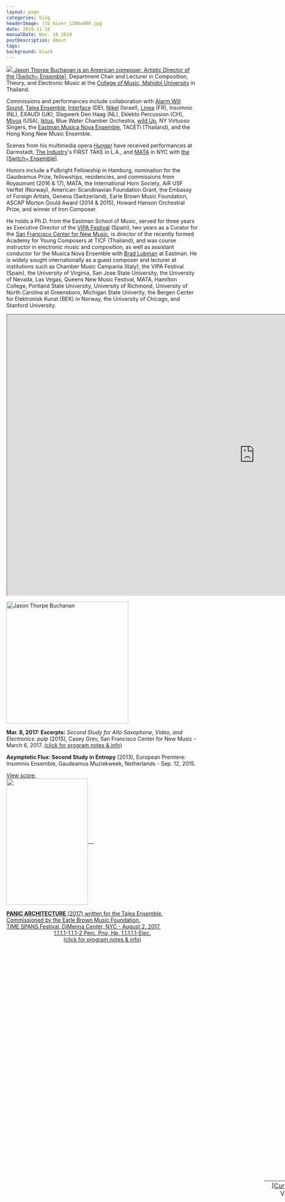 ```yaml
---
layout: page
categories: blog
headerImage: jtb_mixer_1200x800.jpg
date: 2019-11-18
manualDate: Nov. 18 2019
postDescription: About
tags:
background: black
---
```

<a data-fancybox data-type="iframe" href="http://www.google.com"> <img class="float-sm-left col-sm-5 col-lg-4 p4-0 pb-0" src="{{ site.images }}/jtb-photos/jtb-royaumont-420x600-web.jpg">
Jason Thorpe Buchanan is an American composer, Artistic Director of <a href="http://www.switchensemble.com" target="blank"> the [Switch~ Ensemble]</a>, Department Chair and Lecturer in Composition, Theory, and Electronic Music at the <a href="https://www.music.mahidol.ac.th/en/" target="blank">College of Music, Mahidol University</a> in Thailand.

<!-- new sentence -->
Commissions and performances include collaboration with <a href="www.alarmwillsound.com" target="blank">Alarm Will Sound</a>, <a href="http://taleaensemble.org/" target="blank">Talea Ensemble</a>, <a href="http://www.ensembleinterface.com/" target="blank">Interface</a> (DE), <a href="http://www.ensemblenikel.com/" target="blank"> Nikel</a> (Israel), <a href="http://www.ensemble-linea.com/" target="blank">Linea</a> (FR), Insomnio (NL), EXAUDI (UK), Slagwerk Den Haag (NL), Eklekto Percussion (CH), <a href="http://www.mivosquartet.com/" target="blank">Mivos</a> (USA), <a href="http://www.iktuspercussion.com" target="blank">Iktus</a>, Blue Water Chamber Orchestra, <a href="http://wildup.la" target="blank">wild Up</a>, NY Virtuoso Singers, the <a href="http://www.esm.rochester.edu/ensembles/musicanova/" target="blank">Eastman Musica Nova Ensemble</a>, TACETi (Thailand), and the Hong Kong New Music Ensemble.

<!-- new sentence -->
Scenes from his multimedia opera <a href="http://www.hungeropera.com" target="blank"><em>Hunger</em></a> have received performances at Darmstadt, <a href="http://theindustryla.org" target="blank">The Industry</a>'s FIRST TAKE in L.A., and <a href="http://matafestival.org/mata-interval/" target="blank">MATA</a> in NYC with <a href="http://www.switchensemble.com" target="blank">the [Switch~ Ensemble]</a>.

<!-- new sentence -->
Honors include a Fulbright Fellowship in Hamburg, nomination for the Gaudeamus Prize, fellowships, residencies, and commissions from Royaumont (2016 & 17), MATA, the International Horn Society, AiR USF Verftet (Norway), American-Scandinavian Foundation Grant, the Embassy of Foreign Artists, Geneva (Switzerland), Earle Brown Music Foundation, ASCAP Morton Gould Award (2014 & 2015), Howard Hanson Orchestral Prize, and winner of Iron Composer.

<!-- new sentence -->
He holds a Ph.D. from the Eastman School of Music, served for three years as Executive Director of the <a href="http://www.vipafestival.org" target="blank">VIPA Festival</a> (Spain), two years as a Curator for the <a href="http://centerfornewmusic.com/" target="blank">San Francisco Center for New Music</a>, is director of the recently formed Academy for Young Composers at TICF (Thailand), and was course instructor in electronic music and composition, as well as assistant conductor for the Musica Nova Ensemble with <a href="http://bradlubman.me/" target="blank">Brad Lubman</a> at Eastman. He is widely sought internationally as a guest composer and lecturer at institutions such as Chamber Music Campania (Italy), the VIPA Festival (Spain), the University of Virginia, San Jose State University, the University of Nevada, Las Vegas, Queens New Music Festival, MATA, Hamilton College, Portland State University, University of Richmond, University of North Carolina at Greensboro, Michigan State Univerity, the Bergen Center for Elektronisk Kunst (BEK) in Norway, the University of Chicago, and Stanford University.


<iframe class="embed-responsive-item mb-3" src="https://player.vimeo.com/video/245320082" allowfullscreen width="1300" height="736"></iframe>
<br>

<!-- YANKED FROM JTB WEBSITE -->

<a href="http://www.jasonthorpebuchanan.com/img/royaumont_1080x1080.jpg
" data-fancybox="images" data-caption="Jason Thorpe Buchanan">
<img src="http://www.jasonthorpebuchanan.com/jtb-royaumont-420x600-web.jpg" width="320" border="0" valign="top" title="Jason Thorpe Buchanan" /></a></div></div>


<b>Mar. 8, 2017: Excerpts:</b> <em>Second Study for Alto Saxophone, Video, and Electronics: pulp</em> (2015), Casey Grev, San Francisco Center for New Music - March 6, 2017. <a href="http://www.jasonthorpebuchanan.com/music.php#pulp" target="blank">(click for program notes & info)</a>
</div></div><div style="position:relative"><div style="left:419px;top:4005px;height:497px;width:900px;position: absolute;z-index: 4;" class=""> <iframe src="https://player.vimeo.com/video/207523271" width="900" height="497" frameborder="0" webkitallowfullscreen mozallowfullscreen allowfullscreen></iframe> </div>

<span class="style717"><b>Asymptotic Flux: Second Study in Entropy</b> (2013), European Premiere: Insomnio Ensemble, Gaudeamus Muziekweek, Netherlands - Sep. 12, 2015. <a href="http://www.jasonthorpebuchanan.com/music.php#af2" target="blank">


<span class="style717" align="left">View score:<br>
<img src="http://www.jasonthorpebuchanan.com/img/AF2_score/AsymptoticFlux_SecondStudyInEntropy_p1_thumb.jpg" style="float: center; margin: 0px 0px 0px 0px;" rel="doubleconcertoscore" align="center" valign="center" height="331" width="214" data-fancybox="images" href="http://www.jasonthorpebuchanan.com/img/AF2_score/AsymptoticFlux_SecondStudyInEntropy(2013)_Rev1_Nov.2014_Page_01.png" data-caption="Asymptotic Flux: Second Study in Entropy (2013) by Jason Thorpe Buchanan" />
<img rel="doubleconcertoscore" style="display: none;" data-fancybox="images" href="http://www.jasonthorpebuchanan.com/img/AF2_score/AsymptoticFlux_SecondStudyInEntropy(2013)_Rev1_Nov.2014_Page_02.png" data-caption="Asymptotic Flux: Second Study in Entropy (2013) by Jason Thorpe Buchanan" />
<img rel="doubleconcertoscore" style="display: none;" data-fancybox="images" href="http://www.jasonthorpebuchanan.com/img/AF2_score/AsymptoticFlux_SecondStudyInEntropy(2013)_Rev1_Nov.2014_Page_03.png" data-caption="Asymptotic Flux: Second Study in Entropy (2013) by Jason Thorpe Buchanan" />
<img rel="doubleconcertoscore" style="display: none;" data-fancybox="images" href="http://www.jasonthorpebuchanan.com/img/AF2_score/AsymptoticFlux_SecondStudyInEntropy(2013)_Rev1_Nov.2014_Page_04.png" data-caption="Asymptotic Flux: Second Study in Entropy (2013) by Jason Thorpe Buchanan" />
<img rel="doubleconcertoscore" style="display: none;" data-fancybox="images" href="http://www.jasonthorpebuchanan.com/img/AF2_score/AsymptoticFlux_SecondStudyInEntropy(2013)_Rev1_Nov.2014_Page_05.png" data-caption="Asymptotic Flux: Second Study in Entropy (2013) by Jason Thorpe Buchanan" />
<img rel="doubleconcertoscore" style="display: none;" data-fancybox="images" href="http://www.jasonthorpebuchanan.com/img/AF2_score/AsymptoticFlux_SecondStudyInEntropy(2013)_Rev1_Nov.2014_Page_06.png" data-caption="Asymptotic Flux: Second Study in Entropy (2013) by Jason Thorpe Buchanan" />
<img rel="doubleconcertoscore" style="display: none;" data-fancybox="images" href="http://www.jasonthorpebuchanan.com/img/AF2_score/AsymptoticFlux_SecondStudyInEntropy(2013)_Rev1_Nov.2014_Page_07.png" data-caption="Asymptotic Flux: Second Study in Entropy (2013) by Jason Thorpe Buchanan" />
<img rel="doubleconcertoscore" style="display: none;" data-fancybox="images" href="http://www.jasonthorpebuchanan.com/img/AF2_score/AsymptoticFlux_SecondStudyInEntropy(2013)_Rev1_Nov.2014_Page_08.png" data-caption="Asymptotic Flux: Second Study in Entropy (2013) by Jason Thorpe Buchanan" />
<img rel="doubleconcertoscore" style="display: none;" data-fancybox="images" href="http://www.jasonthorpebuchanan.com/img/AF2_score/AsymptoticFlux_SecondStudyInEntropy(2013)_Rev1_Nov.2014_Page_09.png" data-caption="Asymptotic Flux: Second Study in Entropy (2013) by Jason Thorpe Buchanan" />
<img rel="doubleconcertoscore" style="display: none;" data-fancybox="images" href="http://www.jasonthorpebuchanan.com/img/AF2_score/AsymptoticFlux_SecondStudyInEntropy(2013)_Rev1_Nov.2014_Page_10.png" data-caption="Asymptotic Flux: Second Study in Entropy (2013) by Jason Thorpe Buchanan" />
<img rel="doubleconcertoscore" style="display: none;" data-fancybox="images" href="http://www.jasonthorpebuchanan.com/img/AF2_score/AsymptoticFlux_SecondStudyInEntropy(2013)_Rev1_Nov.2014_Page_11.png" data-caption="Asymptotic Flux: Second Study in Entropy (2013) by Jason Thorpe Buchanan" />
<img rel="doubleconcertoscore" style="display: none;" data-fancybox="images" href="http://www.jasonthorpebuchanan.com/img/AF2_score/AsymptoticFlux_SecondStudyInEntropy(2013)_Rev1_Nov.2014_Page_12.png" data-caption="Asymptotic Flux: Second Study in Entropy (2013) by Jason Thorpe Buchanan" />
<img rel="doubleconcertoscore" style="display: none;" data-fancybox="images" href="http://www.jasonthorpebuchanan.com/img/AF2_score/AsymptoticFlux_SecondStudyInEntropy(2013)_Rev1_Nov.2014_Page_13.png" data-caption="Asymptotic Flux: Second Study in Entropy (2013) by Jason Thorpe Buchanan" />
<img rel="doubleconcertoscore" style="display: none;" data-fancybox="images" href="http://www.jasonthorpebuchanan.com/img/AF2_score/AsymptoticFlux_SecondStudyInEntropy(2013)_Rev1_Nov.2014_Page_14.png" data-caption="Asymptotic Flux: Second Study in Entropy (2013) by Jason Thorpe Buchanan" />
<img rel="doubleconcertoscore" style="display: none;" data-fancybox="images" href="http://www.jasonthorpebuchanan.com/img/AF2_score/AsymptoticFlux_SecondStudyInEntropy(2013)_Rev1_Nov.2014_Page_15.png" data-caption="Asymptotic Flux: Second Study in Entropy (2013) by Jason Thorpe Buchanan" />
<img rel="doubleconcertoscore" style="display: none;" data-fancybox="images" href="http://www.jasonthorpebuchanan.com/img/AF2_score/AsymptoticFlux_SecondStudyInEntropy(2013)_Rev1_Nov.2014_Page_16.png" data-caption="Asymptotic Flux: Second Study in Entropy (2013) by Jason Thorpe Buchanan" />
<img rel="doubleconcertoscore" style="display: none;" data-fancybox="images" href="http://www.jasonthorpebuchanan.com/img/AF2_score/AsymptoticFlux_SecondStudyInEntropy(2013)_Rev1_Nov.2014_Page_17.png" data-caption="Asymptotic Flux: Second Study in Entropy (2013) by Jason Thorpe Buchanan" />
<img rel="doubleconcertoscore" style="display: none;" data-fancybox="images" href="http://www.jasonthorpebuchanan.com/img/AF2_score/AsymptoticFlux_SecondStudyInEntropy(2013)_Rev1_Nov.2014_Page_18.png" data-caption="Asymptotic Flux: Second Study in Entropy (2013) by Jason Thorpe Buchanan" />
<img rel="doubleconcertoscore" style="display: none;" data-fancybox="images" href="http://www.jasonthorpebuchanan.com/img/AF2_score/AsymptoticFlux_SecondStudyInEntropy(2013)_Rev1_Nov.2014_Page_19.png" data-caption="Asymptotic Flux: Second Study in Entropy (2013) by Jason Thorpe Buchanan" />
<img rel="doubleconcertoscore" style="display: none;" data-fancybox="images" href="http://www.jasonthorpebuchanan.com/img/AF2_score/AsymptoticFlux_SecondStudyInEntropy(2013)_Rev1_Nov.2014_Page_20.png" data-caption="Asymptotic Flux: Second Study in Entropy (2013) by Jason Thorpe Buchanan" />
<img rel="doubleconcertoscore" style="display: none;" data-fancybox="images" href="http://www.jasonthorpebuchanan.com/img/AF2_score/AsymptoticFlux_SecondStudyInEntropy(2013)_Rev1_Nov.2014_Page_21.png" data-caption="Asymptotic Flux: Second Study in Entropy (2013) by Jason Thorpe Buchanan" />
<img rel="doubleconcertoscore" style="display: none;" data-fancybox="images" href="http://www.jasonthorpebuchanan.com/img/AF2_score/AsymptoticFlux_SecondStudyInEntropy(2013)_Rev1_Nov.2014_Page_22.png" data-caption="Asymptotic Flux: Second Study in Entropy (2013) by Jason Thorpe Buchanan" />
<img rel="doubleconcertoscore" style="display: none;" data-fancybox="images" href="http://www.jasonthorpebuchanan.com/img/AF2_score/AsymptoticFlux_SecondStudyInEntropy(2013)_Rev1_Nov.2014_Page_23.png" data-caption="Asymptotic Flux: Second Study in Entropy (2013) by Jason Thorpe Buchanan" />
<img rel="doubleconcertoscore" style="display: none;" data-fancybox="images" href="http://www.jasonthorpebuchanan.com/img/AF2_score/AsymptoticFlux_SecondStudyInEntropy(2013)_Rev1_Nov.2014_Page_24.png" data-caption="Asymptotic Flux: Second Study in Entropy (2013) by Jason Thorpe Buchanan" />
<img rel="doubleconcertoscore" style="display: none;" data-fancybox="images" href="http://www.jasonthorpebuchanan.com/img/AF2_score/AsymptoticFlux_SecondStudyInEntropy(2013)_Rev1_Nov.2014_Page_25.png" data-caption="Asymptotic Flux: Second Study in Entropy (2013) by Jason Thorpe Buchanan" />
<img rel="doubleconcertoscore" style="display: none;" data-fancybox="images" href="http://www.jasonthorpebuchanan.com/img/AF2_score/AsymptoticFlux_SecondStudyInEntropy(2013)_Rev1_Nov.2014_Page_26.png" data-caption="Asymptotic Flux: Second Study in Entropy (2013) by Jason Thorpe Buchanan" />
<img rel="doubleconcertoscore" style="display: none;" data-fancybox="images" href="http://www.jasonthorpebuchanan.com/img/AF2_score/AsymptoticFlux_SecondStudyInEntropy(2013)_Rev1_Nov.2014_Page_27.png" data-caption="Asymptotic Flux: Second Study in Entropy (2013) by Jason Thorpe Buchanan" />
<img rel="doubleconcertoscore" style="display: none;" data-fancybox="images" href="http://www.jasonthorpebuchanan.com/img/AF2_score/AsymptoticFlux_SecondStudyInEntropy(2013)_Rev1_Nov.2014_Page_28.png" data-caption="Asymptotic Flux: Second Study in Entropy (2013) by Jason Thorpe Buchanan" />
<img rel="doubleconcertoscore" style="display: none;" data-fancybox="images" href="http://www.jasonthorpebuchanan.com/img/AF2_score/AsymptoticFlux_SecondStudyInEntropy(2013)_Rev1_Nov.2014_Page_29.png" data-caption="Asymptotic Flux: Second Study in Entropy (2013) by Jason Thorpe Buchanan" />
<img rel="doubleconcertoscore" style="display: none;" data-fancybox="images" href="http://www.jasonthorpebuchanan.com/img/AF2_score/AsymptoticFlux_SecondStudyInEntropy(2013)_Rev1_Nov.2014_Page_30.png" data-caption="Asymptotic Flux: Second Study in Entropy (2013) by Jason Thorpe Buchanan" />
<img rel="doubleconcertoscore" style="display: none;" data-fancybox="images" href="http://www.jasonthorpebuchanan.com/img/AF2_score/AsymptoticFlux_SecondStudyInEntropy(2013)_Rev1_Nov.2014_Page_31.png" data-caption="Asymptotic Flux: Second Study in Entropy (2013) by Jason Thorpe Buchanan" />
<img rel="doubleconcertoscore" style="display: none;" data-fancybox="images" href="http://www.jasonthorpebuchanan.com/img/AF2_score/AsymptoticFlux_SecondStudyInEntropy(2013)_Rev1_Nov.2014_Page_32.png" data-caption="Asymptotic Flux: Second Study in Entropy (2013) by Jason Thorpe Buchanan" />
<img rel="doubleconcertoscore" style="display: none;" data-fancybox="images" href="http://www.jasonthorpebuchanan.com/img/AF2_score/AsymptoticFlux_SecondStudyInEntropy(2013)_Rev1_Nov.2014_Page_33.png" data-caption="Asymptotic Flux: Second Study in Entropy (2013) by Jason Thorpe Buchanan" />
<img rel="doubleconcertoscore" style="display: none;" data-fancybox="images" href="http://www.jasonthorpebuchanan.com/img/AF2_score/AsymptoticFlux_SecondStudyInEntropy(2013)_Rev1_Nov.2014_Page_34.png" data-caption="Asymptotic Flux: Second Study in Entropy (2013) by Jason Thorpe Buchanan" />
<img rel="doubleconcertoscore" style="display: none;" data-fancybox="images" href="http://www.jasonthorpebuchanan.com/img/AF2_score/AsymptoticFlux_SecondStudyInEntropy(2013)_Rev1_Nov.2014_Page_35.png" data-caption="Asymptotic Flux: Second Study in Entropy (2013) by Jason Thorpe Buchanan" />
<img rel="doubleconcertoscore" style="display: none;" data-fancybox="images" href="http://www.jasonthorpebuchanan.com/img/AF2_score/AsymptoticFlux_SecondStudyInEntropy(2013)_Rev1_Nov.2014_Page_36.png" data-caption="Asymptotic Flux: Second Study in Entropy (2013) by Jason Thorpe Buchanan" />
&nbsp;&nbsp;&nbsp;
</span>
</td>
</tr></table>
</div></div><div style="position:relative"><div style="left:677px;top:693px;height:49px;width:331px;position: absolute;z-index: 7;" class=""><table class='news_center_table' valign="top" height="40" align="center" cellpadding="2">
<tr><td align="center" class="style50"><a data-fancybox data-type="iframe" href="http://www.jasonthorpebuchanan.com/JasonThorpeBuchanan_webCV_Aug.30.2019.pdf" target="blank">[Curriculum Vitae]</a> </td> <td width="60"></td> <td align="center" class="style50"><a data-fancybox data-type="iframe" href="http://www.jasonthorpebuchanan.com/ThorpeBuchanan_Portfolio.pdf" target="blank">[Media Portfolio]</a> </td>
</tr><tr>
<tr><td align="center" class="style45"> (updated Aug.30.19) </td> <td width="60"></td> <td align="center" class="style45"> (updated Jan.11.19) </td></center>
</table></div></div>
<span class="style717"><b>PANIC ARCHITECTURE</b> (2017) written for the Talea Ensemble. Commissioned by the Earle Brown Music Foundation. <br>TIME SPANS Festival, DiMenna Center, NYC - August 2, 2017.
<center><span class="style71">1.1.1.1-1.1.1-2 Perc, Pno, Hp, 1.1.1.1.1-Elec.
<br><a href="http://www.jasonthorpebuchanan.com/music.php#panicarchitecture" target="blank">(click for program notes & info)</a><br><br></span></center>
</div></div><div style="position:relative"><div style="left:419px;top:5072px;height:497px;width:900px;position: absolute;z-index: 9;" class=""> <iframe src="https://player.vimeo.com/video/140159929" width="900" height="497" frameborder="0" webkitallowfullscreen mozallowfullscreen allowfullscreen></iframe> </div></div><div style="position:relative"><div style="left:157px;top:3107px;height:351px;width:214px;position: absolute;z-index: 10;" class=""><span class="style717" <br><align="left">View score:



<!-- END SHIT TAKEN FROM JTB PAGE -->


<div class="accordion" id="myaccordion">

  <div class="card">
    <div class="card-header" id="headingOne">
      <h3 class="mb-0">
      <center>  <button class="btn btn-link" type="button" data-toggle="collapse" data-target="#collapseOne" aria-expanded="true" aria-controls="collapseOne">
        Long Bio
        </button></center>
      </h3>
    </div>
    <div id="collapseOne" class="collapse" aria-labelledby="headingOne" data-parent="#myaccordion">
      <div class="card-body" align="justify">
      Jason Thorpe Buchanan is an American composer of opera, orchestral, chamber, electroacoustic, and intermedia works that explore fragmentation, multiplicity, intelligibility, and the integration of live performance with technology. He is currently Artistic Director of <a href="http://www.switchensemble.com" target="blank">the [Switch~ Ensemble]</a>, and Department Chair/Lecturer in Composition, Theory, and Electronic Music Composition at the <a href="https://www.music.mahidol.ac.th/en/" target="blank">College of Music, Mahidol University</a> in Thailand. His works have been described as "an uneathly collage of sounds", "sharply-edged", and "free jazz gone wrong--in a good way."

<br><br>
      <!-- new sentence -->

      Jason is the recipient of a 2010-11 Fulbright Fellowship at the Hochschule für Musik und Theater in Hamburg (DE) as a visiting scholar,
      a fellowship and commissions from Royaumont for <em>soliloquios del viento</em> (2016) for the <a href="http://taleaensemble.org/" target="blank">Talea Ensemble</a>+EXAUDI Vocal Ensemble
      and <em>ACTOR-NETWORK THEORY</em> (2017)
      for the Académie Voix Nouvelles Ensemble,
      a 2015 American-Scandinavian Foundation Grant,
      a 2014 commission from the International Horn Society and 2015 ASCAP Morton Gould Award for <em>Double Concerto</em> (2014) written for the Eastman Musica Nova Ensemble, soloists Jeff Nelsen, Michael Walker, and conductor Brad Lubman,
      a 2014 ASCAP Morton Gould Award & Howard Hanson Orchestral Prize (2014) for <em>Asymptotic Flux: Second Study in Entropy</em> (2013) commissioned by the Mizzou International Composers Festival for <a href="www.alarmwillsound.com" target="blank">Alarm Will Sound</a>,
      a commission from the Blue Water Chamber Orchestra as winner of Iron Composer (2014), commissions from <a href="http://www.ensemblenikel.com/" target="blank">Ensemble Nikel</a> (Israel, 2014) and <a href="http://www.iktuspercussion.com" target="blank">Iktus Percussion</a> (2013),
      the German/American Fulbright Commission (2011) and winner of newEar Composer’s Competition (2013).
<br><br>
      In 2015, as Artist-in-Residence at USF Verftet/City Council of Bergen, Norway and nominee for the Gaudeamus Prize,
      three works were presented by Insomnio, New European Ensemble, and Slagwerk Den Haag at Gaudeamus Muziekweek (NL).
<br><br>
      His works </em>walkside, lost</em> and <em>gimme shelter</em> (2015), commissioned by Gaudeamus Muziekweek and Eklekto Percussion Geneva,
      both explore the structural intersection of precise physical gestures, fragile sounds, and speech alongside live audio and video processing. Three speaking percussionists manipulate household objects, microphones, and speakers embedded in wooden boxes while cameras generate a reservoir of video files.
      These files are retrieved, re-organized, and composited against one another, creating temporal, aural, and visual dissonances between past and present actions.

<br><br>
      As 2018 Artist-In-Residence at the Embassy of Foreign Artists in Geneva, Switzerland, he developed a new, interactive processing environment for <em>surface, tension</em> (2018),
      responding directly to the discrete physical gestures of performers and governing the behavior of both signal processing and soundfile triggering through wearable technology, sensors, and motion tracking.

<br><br>
      <em>PANIC ARCHITECTURE</em> (2017), commissioned by the Earle Brown Music Foundation for the Talea Ensemble and TIME SPANS Festival in NYC, evokes a participatory framework demanding compulsive interaction and attention. The relentless influx of email, messages, and notifications compel our constant engagement and response, functioning as both our tether to society and primary mode of interpersonal contact. Intermittent reinforcement entices users to obsessively check for new content. Digital panic occurs when multiple, simultaneous systems demand a user’s attention concurrently.

<br><br>
      <!-- new sentence -->

      Scenes from his multimedia opera <a href="http://www.hungeropera.com" target="blank"><em>Hunger</em></a> have received performances at Darmstadt (2014) with
      <a href="http://www.ensembleinterface.com/" target="blank">Ensemble Interface</a> (DE), <a href="http://theindustryla.org" target="blank">The Industry</a>’s FIRST TAKE in L.A. (2015) with
      <a href="http://wildup.la" target="blank">wild Up</a>, and the <a href="http://matafestival.org/mata-interval/" target="blank">MATA</a> Interval Series in New York City (2015) with
      <a href="http://www.switchensemble.com" target="blank">the [Switch~ Ensemble]</a>.

      An ungodly opera needs ugly music, singers who produce primal sounds, an electric guitar that sounds scraped raw, a wailing orchestra effects, cuts the ear like a knife. Buchanan delivers.” <em>– L.A. Times</em>

<br><br>
      <!-- new sentence -->
      Primary mentors have included Ricardo Zohn-Muldoon, Steven Takasugi, Pierluigi Billone, Chaya Czernowin, Raphaël Cendo, David Liptak, Virko Baley, Peter Michael Hamel, Jorge Villavicencio Grossmann, Pablo Furman, and Georges Aperghis.

<br><br>
      Jason served for three years as Executive Director of the <a href="http://www.vipafestival.org" target="blank">Valencia International Performance Academy & Festival</a> (Spain), for two years as a Curator for the <a href="http://centerfornewmusic.com/" target="blank">San Francisco Center for New Music</a>, and as founding Director of the TICF Academy for Young Composers, as well as course instructor in electronic music and composition, board member of OSSIA, and assistant conductor for the Musica Nova Ensemble with conductor <a href="http://bradlubman.me/" target="blank">Brad Lubman</a> at the Eastman School of Music.

<br><br>
      He is widely sought internationally as a guest composer and lecturer at institutions including the University of Virginia, San Jose State University, UNLV, Queens New Music Festival, MATA, UT Austin, Tzlil Meudcan Festival (Tel Aviv), Hamilton College, Chamber Music Campania (Italy), Portland State University, TRANSIT Festival Belgium, University of Richmond, UNCG, Michigan State University, University of Northern Colorado, the Bergen Center for Elektronisk Kunst (BEK) in Norway, the University of Chicago, and Stanford University.
      He holds a Ph.D. in Composition from the Eastman School of Music, and degrees in Composition and Music Technology from San José State University (BM & BA, 2008) and the University of Nevada, Las Vegas (MM, 2010), where he taught courses in composition and theory.

<br><br>
      Current projects include the multimedia opera Hunger, and a large work for the Hong Kong New Music Ensemble commissioned by the MATA Festival in NYC (2020).

      </div>
    </div>
  </div>

  

<!--  <center> <a href="long-bio">long bio</a> -->



<!--
{% include soundcloud_player.html type="tracks" trackID=224985086 %}


<div class="col-sm-6 text-center mx-auto mb-3">
<em>O, Sabbath rest of Galilee!</em><br>
<em>O, calm of hills above,</em><br>
<em>Where Jesus knelt to share with Thee,</em><br>
<em>The silence of eternity</em><br>
<em>Interpreted by love.</em><br>
<em>Drop Thy still dews of quietness,</em><br>
<em>Till all our strivings cease:</em><br>
<em>Take from our souls the strain and stress,</em><br>
<em>And let our ordered lives confess,</em><br>
<em>The beauty of Thy peace.</em>
</div>

{% include soundcloud_player.html type="tracks" trackID=166775125 %}

<div class="col-sm-6 mx-auto">
  <figure class="figure">
    <img src="{{ site.images }}/sivan-post/bela-tarr.jpg" class="figure-img img-fluid">
    <figcaption class="figure-caption text-center">To read more about Bela Tarr's <em>The Turin Horse</em>, <a href="https://www.nytimes.com/2012/02/10/movies/the-turin-horse-from-bela-tarr.html">click here.</a></figcaption>
  </figure>
</div>

<img class="float-sm-right col-sm-6 col-lg-5 p4-0 pb-3" src="{{ site.images }}/sivan-post/Sivan-Eldar_01-2.jpg">
-->
